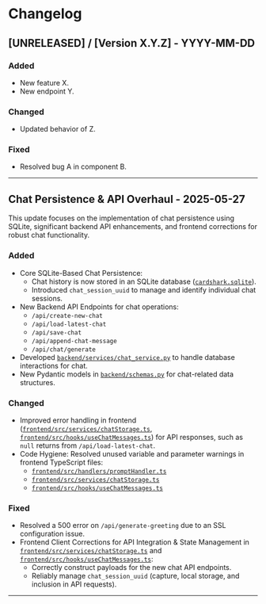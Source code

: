 # Changelog

## [UNRELEASED] / [Version X.Y.Z] - YYYY-MM-DD

### Added
- New feature X.
- New endpoint Y.

### Changed
- Updated behavior of Z.

### Fixed
- Resolved bug A in component B.

---

## Chat Persistence & API Overhaul - 2025-05-27

This update focuses on the implementation of chat persistence using SQLite, significant backend API enhancements, and frontend corrections for robust chat functionality.

### Added
- Core SQLite-Based Chat Persistence:
    - Chat history is now stored in an SQLite database ([`cardshark.sqlite`](cardshark.sqlite)).
    - Introduced `chat_session_uuid` to manage and identify individual chat sessions.
- New Backend API Endpoints for chat operations:
    - `/api/create-new-chat`
    - `/api/load-latest-chat`
    - `/api/save-chat`
    - `/api/append-chat-message`
    - `/api/chat/generate`
- Developed [`backend/services/chat_service.py`](backend/services/chat_service.py) to handle database interactions for chat.
- New Pydantic models in [`backend/schemas.py`](backend/schemas.py) for chat-related data structures.

### Changed
- Improved error handling in frontend ([`frontend/src/services/chatStorage.ts`](frontend/src/services/chatStorage.ts), [`frontend/src/hooks/useChatMessages.ts`](frontend/src/hooks/useChatMessages.ts)) for API responses, such as `null` returns from `/api/load-latest-chat`.
- Code Hygiene: Resolved unused variable and parameter warnings in frontend TypeScript files:
    - [`frontend/src/handlers/promptHandler.ts`](frontend/src/handlers/promptHandler.ts)
    - [`frontend/src/services/chatStorage.ts`](frontend/src/services/chatStorage.ts)
    - [`frontend/src/hooks/useChatMessages.ts`](frontend/src/hooks/useChatMessages.ts)

### Fixed
- Resolved a 500 error on `/api/generate-greeting` due to an SSL configuration issue.
- Frontend Client Corrections for API Integration & State Management in [`frontend/src/services/chatStorage.ts`](frontend/src/services/chatStorage.ts) and [`frontend/src/hooks/useChatMessages.ts`](frontend/src/hooks/useChatMessages.ts):
    - Correctly construct payloads for the new chat API endpoints.
    - Reliably manage `chat_session_uuid` (capture, local storage, and inclusion in API requests).

---